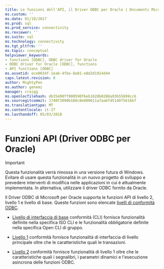 ```yaml
---
title: Le funzioni dell'API, il Driver ODBC per Oracle | Documenti Microsoft
ms.custom: ''
ms.date: 01/19/2017
ms.prod: sql
ms.prod_service: connectivity
ms.reviewer: ''
ms.suite: sql
ms.technology: connectivity
ms.tgt_pltfrm: ''
ms.topic: conceptual
helpviewer_keywords:
- functions [ODBC], ODBC driver for Oracle
- ODBC driver for Oracle [ODBC], functions
- API functions [ODBC]
ms.assetid: ece0034f-1ea6-4fbe-8a01-e8d2d1914d44
caps.latest.revision: 8
author: MightyPen
ms.author: genemi
manager: craigg
ms.openlocfilehash: db35490ff900590f6eb1028b0288a93b55899cc6
ms.sourcegitcommit: 1740f3090b168c0e809611a7aa6fd514075616bf
ms.translationtype: MT
ms.contentlocale: it-IT
ms.lasthandoff: 05/03/2018
---
```

# <a name="api-functions-odbc-driver-for-oracle"></a>Funzioni API (Driver ODBC per Oracle)
> [!IMPORTANT]  
>  Questa funzionalità verrà rimossa in una versione futura di Windows. Evitare di usare questa funzionalità in un nuovo progetto di sviluppo e prevedere interventi di modifica nelle applicazioni in cui è attualmente implementata. In alternativa, utilizzare il driver ODBC fornito da Oracle.  
  
 Il Driver ODBC di Microsoft per Oracle supporta le funzioni API di livello 2, livello 1 e livello di base. Queste funzioni sono elencate [livelli di conformità ODBC](../../odbc/microsoft/odbc-driver-for-oracle-conformance-levels.md).  
  
-   [Livello di interfaccia di base](../../odbc/microsoft/core-level-api-functions-odbc-driver-for-oracle.md) conformità (CLI) fornisce funzionalità definite nella specifica ISO CLI e le funzionalità obbligatorie definite nella specifica Open CLI di gruppo.  
  
-   [Livello 1](../../odbc/microsoft/level-1-api-functions-odbc-driver-for-oracle.md) conformità fornisce funzionalità di interfaccia di livello principale oltre che le caratteristiche quali le transazioni.  
  
-   [Livello 2](../../odbc/microsoft/level-2-api-functions-odbc-driver-for-oracle.md) conformità fornisce funzionalità di livello 1 oltre che le caratteristiche quali i segnalibri, i parametri dinamici e l'esecuzione asincrona delle funzioni ODBC.
